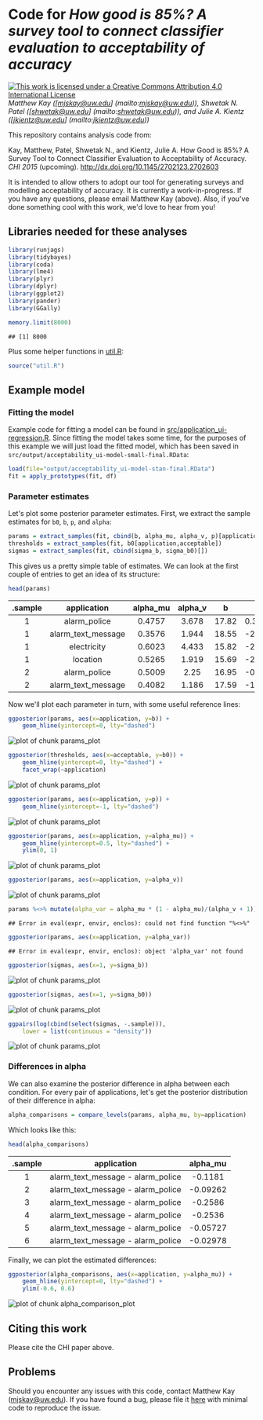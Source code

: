 # Code for _How good is 85%? A survey tool to connect classifier evaluation to acceptability of accuracy_

<a rel="license" href="http://creativecommons.org/licenses/by/4.0/"><img
alt="This work is licensed under a Creative Commons Attribution 4.0 International License" 
title="This work is licensed under a Creative Commons Attribution 4.0 International License" 
src="https://i.creativecommons.org/l/by/4.0/88x31.png" /></a> _Matthew Kay ([mjskay@uw.edu]
(mailto:mjskay@uw.edu)), Shwetak N. Patel ([shwetak@uw.edu]
(mailto:shwetak@uw.edu)), and Julie A. Kientz ([jkientz@uw.edu]
(mailto:jkientz@uw.edu))_

This repository contains analysis code from: 

Kay, Matthew, Patel, Shwetak N., and Kientz, Julie A. How Good is 85%? A Survey 
Tool to Connect Classifier Evaluation to Acceptability of Accuracy. _CHI 2015_
(upcoming). http://dx.doi.org/10.1145/2702123.2702603

It is intended to allow others to adopt our tool for generating surveys and
modelling acceptability of accuracy. It is currently a work-in-progress. If you
have any questions, please email Matthew Kay (above). Also, if you've done 
something cool with this work, we'd love to hear from you!

## Libraries needed for these analyses




```r
library(runjags)
library(tidybayes)
library(coda)
library(lme4)
library(plyr)
library(dplyr)
library(ggplot2)
library(pander)
library(GGally)

memory.limit(8000)
```

```
## [1] 8000
```

Plus some helper functions in [util.R](util.R):


```r
source("util.R")
```

## Example model

### Fitting the model
Example code for fitting a model can be found in [src/application_ui-regression.R](src/application_ui-regression.R). Since fitting 
the model takes some time, for the purposes of this example we will just load the fitted model, 
which has been saved in `src/output/acceptability_ui-model-small-final.RData`:


```r
load(file="output/acceptability_ui-model-stan-final.RData")
fit = apply_prototypes(fit, df)
```

### Parameter estimates

Let's plot some posterior parameter estimates. First, we extract the 
sample estimates for `b0`, `b`, `p`, and `alpha`:


```r
params = extract_samples(fit, cbind(b, alpha_mu, alpha_v, p)[application])
thresholds = extract_samples(fit, b0[application,acceptable])
sigmas = extract_samples(fit, cbind(sigma_b, sigma_b0)[])
```

This gives us a pretty simple table of estimates. We can look at the
first couple of entries to get an idea of its structure:


```r
head(params)
```


|  .sample  |    application     |  alpha_mu  |  alpha_v  |   b   |   p    |
|:---------:|:------------------:|:----------:|:---------:|:-----:|:------:|
|     1     |    alarm_police    |   0.4757   |   3.678   | 17.82 | 0.3606 |
|     1     | alarm_text_message |   0.3576   |   1.944   | 18.55 | -2.301 |
|     1     |    electricity     |   0.6023   |   4.433   | 15.82 | -2.033 |
|     1     |      location      |   0.5265   |   1.919   | 15.69 | -2.733 |
|     2     |    alarm_police    |   0.5009   |   2.25    | 16.95 | -0.286 |
|     2     | alarm_text_message |   0.4082   |   1.186   | 17.59 | -1.747 |

Now we'll plot each parameter in turn, with some useful reference lines:


```r
ggposterior(params, aes(x=application, y=b)) +
    geom_hline(yintercept=0, lty="dashed")
```

![plot of chunk params_plot](figure/params_plot-1.svg) 

```r
ggposterior(thresholds, aes(x=acceptable, y=b0)) +
    geom_hline(yintercept=0, lty="dashed") +
    facet_wrap(~application) 
```

![plot of chunk params_plot](figure/params_plot-2.svg) 

```r
ggposterior(params, aes(x=application, y=p)) +
    geom_hline(yintercept=-1, lty="dashed")
```

![plot of chunk params_plot](figure/params_plot-3.svg) 

```r
ggposterior(params, aes(x=application, y=alpha_mu)) +
    geom_hline(yintercept=0.5, lty="dashed") +
    ylim(0, 1)
```

![plot of chunk params_plot](figure/params_plot-4.svg) 

```r
ggposterior(params, aes(x=application, y=alpha_v))
```

![plot of chunk params_plot](figure/params_plot-5.svg) 

```r
params %<>% mutate(alpha_var = alpha_mu * (1 - alpha_mu)/(alpha_v + 1))
```

```
## Error in eval(expr, envir, enclos): could not find function "%<>%"
```

```r
ggposterior(params, aes(x=application, y=alpha_var))
```

```
## Error in eval(expr, envir, enclos): object 'alpha_var' not found
```

```r
ggposterior(sigmas, aes(x=1, y=sigma_b))
```

![plot of chunk params_plot](figure/params_plot-6.svg) 

```r
ggposterior(sigmas, aes(x=1, y=sigma_b0))
```

![plot of chunk params_plot](figure/params_plot-7.svg) 

```r
ggpairs(log(cbind(select(sigmas, -.sample))),
    lower = list(continuous = "density"))
```

![plot of chunk params_plot](figure/params_plot-8.svg) 

### Differences in alpha

We can also examine the posterior difference in alpha between each condition. For 
every pair of applications, let's get the posterior distribution of their 
difference in alpha:


```r
alpha_comparisons = compare_levels(params, alpha_mu, by=application)
```

Which looks like this:


```r
head(alpha_comparisons)
```


|  .sample  |            application            |  alpha_mu  |
|:---------:|:---------------------------------:|:----------:|
|     1     | alarm_text_message - alarm_police |  -0.1181   |
|     2     | alarm_text_message - alarm_police |  -0.09262  |
|     3     | alarm_text_message - alarm_police |  -0.2586   |
|     4     | alarm_text_message - alarm_police |  -0.2536   |
|     5     | alarm_text_message - alarm_police |  -0.05727  |
|     6     | alarm_text_message - alarm_police |  -0.02978  |

Finally, we can plot the estimated differences:


```r
ggposterior(alpha_comparisons, aes(x=application, y=alpha_mu)) + 
    geom_hline(yintercept=0, lty="dashed") +
    ylim(-0.6, 0.6)
```

![plot of chunk alpha_comparison_plot](figure/alpha_comparison_plot-1.svg) 

## Citing this work

Please cite the CHI paper above.

## Problems

Should you encounter any issues with this code, contact Matthew Kay
(<mjskay@uw.edu>). If you have found a bug, please file it [here](https://github.com/mjskay/acceptability-of-accuracy/issues/new) with minimal code to reproduce
the issue.


